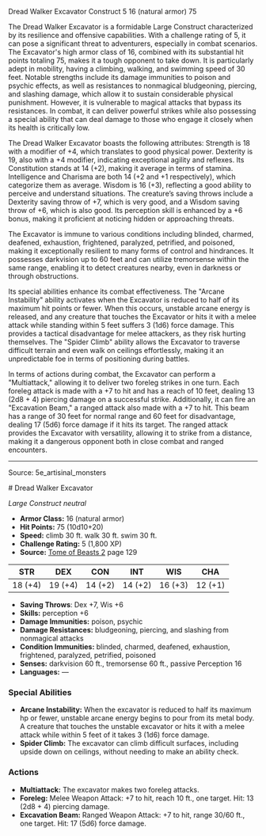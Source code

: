 <MonsterName/>Dread Walker Excavator</MonsterName>
<CreatureType/>Construct</CreatureType>
<CR/>5</CR>
<AC/>16 (natural armor)</AC>
<HP/>75</HP>
<summary>The Dread Walker Excavator is a formidable Large Construct characterized by its resilience and offensive capabilities. With a challenge rating of 5, it can pose a significant threat to adventurers, especially in combat scenarios. The Excavator's high armor class of 16, combined with its substantial hit points totaling 75, makes it a tough opponent to take down. It is particularly adept in mobility, having a climbing, walking, and swimming speed of 30 feet. Notable strengths include its damage immunities to poison and psychic effects, as well as resistances to nonmagical bludgeoning, piercing, and slashing damage, which allow it to sustain considerable physical punishment. However, it is vulnerable to magical attacks that bypass its resistances. In combat, it can deliver powerful strikes while also possessing a special ability that can deal damage to those who engage it closely when its health is critically low.</summary>

<detail>

The Dread Walker Excavator boasts the following attributes: Strength is 18 with a modifier of +4, which translates to good physical power. Dexterity is 19, also with a +4 modifier, indicating exceptional agility and reflexes. Its Constitution stands at 14 (+2), making it average in terms of stamina. Intelligence and Charisma are both 14 (+2 and +1 respectively), which categorize them as average. Wisdom is 16 (+3), reflecting a good ability to perceive and understand situations. The creature’s saving throws include a Dexterity saving throw of +7, which is very good, and a Wisdom saving throw of +6, which is also good. Its perception skill is enhanced by a +6 bonus, making it proficient at noticing hidden or approaching threats. 

The Excavator is immune to various conditions including blinded, charmed, deafened, exhaustion, frightened, paralyzed, petrified, and poisoned, making it exceptionally resilient to many forms of control and hindrances. It possesses darkvision up to 60 feet and can utilize tremorsense within the same range, enabling it to detect creatures nearby, even in darkness or through obstructions.

Its special abilities enhance its combat effectiveness. The "Arcane Instability" ability activates when the Excavator is reduced to half of its maximum hit points or fewer. When this occurs, unstable arcane energy is released, and any creature that touches the Excavator or hits it with a melee attack while standing within 5 feet suffers 3 (1d6) force damage. This provides a tactical disadvantage for melee attackers, as they risk hurting themselves. The "Spider Climb" ability allows the Excavator to traverse difficult terrain and even walk on ceilings effortlessly, making it an unpredictable foe in terms of positioning during battles.

In terms of actions during combat, the Excavator can perform a "Multiattack," allowing it to deliver two foreleg strikes in one turn. Each foreleg attack is made with a +7 to hit and has a reach of 10 feet, dealing 13 (2d8 + 4) piercing damage on a successful strike. Additionally, it can fire an "Excavation Beam," a ranged attack also made with a +7 to hit. This beam has a range of 30 feet for normal range and 60 feet for disadvantage, dealing 17 (5d6) force damage if it hits its target. The ranged attack provides the Excavator with versatility, allowing it to strike from a distance, making it a dangerous opponent both in close combat and ranged encounters.</detail>



---

Source: 5e_artisinal_monsters

<statblock>
# Dread Walker Excavator

*Large* *Construct* *neutral*

- **Armor Class:** 16 (natural armor)
- **Hit Points:** 75 (10d10+20)
- **Speed:** climb 30 ft. walk 30 ft. swim 30 ft.
- **Challenge Rating:** 5 (1,800 XP)
- **Source:** [Tome of Beasts 2](https://koboldpress.com/kpstore/product/tome-of-beasts-2-for-5th-edition) page 129

| STR | DEX | CON | INT | WIS | CHA |
| --- | --- | --- | --- | --- | --- |
| 18 (+4) | 19 (+4) | 14 (+2) | 14 (+2) | 16 (+3) | 12 (+1) |

- **Saving Throws**: Dex +7, Wis +6
- **Skills:** perception +6
- **Damage Immunities:** poison, psychic
- **Damage Resistances:** bludgeoning, piercing, and slashing from nonmagical attacks
- **Condition Immunities:** blinded, charmed, deafened, exhaustion, frightened, paralyzed, petrified, poisoned
- **Senses:** darkvision 60 ft., tremorsense 60 ft., passive Perception 16
- **Languages:** —

### Special Abilities

- **Arcane Instability:** When the excavator is reduced to half its maximum hp or fewer, unstable arcane energy begins to pour from its metal body. A creature that touches the unstable excavator or hits it with a melee attack while within 5 feet of it takes 3 (1d6) force damage.
- **Spider Climb:** The excavator can climb difficult surfaces, including upside down on ceilings, without needing to make an ability check.

### Actions

- **Multiattack:** The excavator makes two foreleg attacks.
- **Foreleg:** Melee Weapon Attack: +7 to hit, reach 10 ft., one target. Hit: 13 (2d8 + 4) piercing damage.
- **Excavation Beam:** Ranged Weapon Attack: +7 to hit, range 30/60 ft., one target. Hit: 17 (5d6) force damage.


</statblock>


